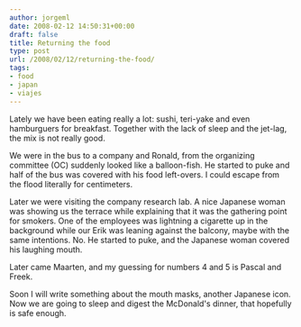```yaml
---
author: jorgeml
date: 2008-02-12 14:50:31+00:00
draft: false
title: Returning the food
type: post
url: /2008/02/12/returning-the-food/
tags:
- food
- japan
- viajes
---
```


Lately we have been eating really a lot: sushi, teri-yake and even hamburguers for breakfast. Together with the lack of sleep and the jet-lag, the mix is not really good.

We were in the bus to a company and Ronald, from the organizing committee (OC) suddenly looked like a balloon-fish. He started to puke and half of the bus was covered with his food left-overs. I could escape from the flood literally for centimeters.

Later we were visiting the company research lab. A nice Japanese woman was showing us the terrace while explaining that it was the gathering point for smokers. One of the employees was lightning a cigarette up in the background while our Erik was leaning against the balcony, maybe with the same intentions. No. He started to puke, and the Japanese woman covered his laughing mouth.

Later came Maarten, and my guessing for numbers 4 and 5 is Pascal and Freek.

Soon I will write something about the mouth masks, another Japanese icon. Now we are going to sleep and digest the McDonald's dinner, that hopefully is safe enough.
